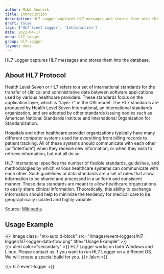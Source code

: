 ```yaml
---
author: Mike Rewnick
title: Introduction
description: HL7 Logger captures HL7 messages and stores them into the database.
draft: false
tags: ['HL7 Event Logger', 'Introduction']
date: 2022-04-17
menu: hl7-logger
group: hl7-logger
layout: docs
---
```


HL7 Logger captures HL7 messages and stores them into the database.

## About HL7 Protocol

Health Level Seven or HL7 refers to a set of international standards for the transfer of clinical and administrative data between software applications used by various healthcare providers. These standards focus on the application layer, which is "layer 7" in the OSI model. The HL7 standards are produced by Health Level Seven International, an international standards organization, and are adopted by other standards issuing bodies such as American National Standards Institute and International Organization for Standardization.

Hospitals and other healthcare provider organizations typically have many different computer systems used for everything from billing records to patient tracking. All of these systems should communicate with each other (or "interface") when they receive new information, or when they wish to retrieve information, but not all do so.

HL7 International specifies the number of flexible standards, guidelines, and methodologies by which various healthcare systems can communicate with each other. Such guidelines or data standards are a set of rules that allow information to be shared and processed in a uniform and consistent manner. These data standards are meant to allow healthcare organizations to easily share clinical information. Theoretically, this ability to exchange information should help to minimize the tendency for medical care to be geographically isolated and highly variable.

Source: [Wikipedia](https://en.wikipedia.org/wiki/Health_Level_7)

## Usage Example

{{< image class="mx-auto d-block"  src="/images/event-loggers/hl7-logger/hl7-logger-data-flow.png" title="Usage Example" >}}
\
{{< alert color="secondary" >}}
HL7 Logger works on both Windows and Linux. Please contact us if you want to run HL7 Logger on a different OS. We will create a special build for you.
{{< /alert >}}

{{< hl7-event-logger >}}
